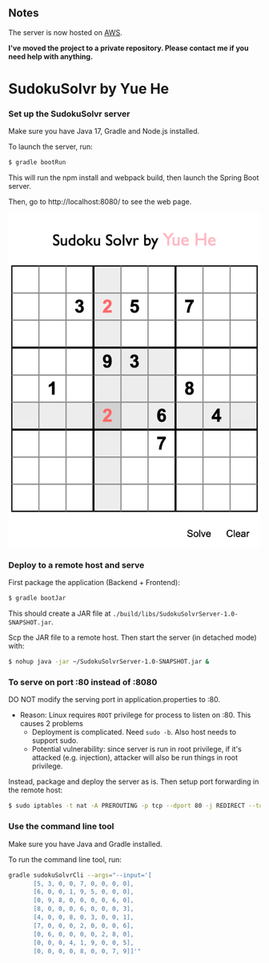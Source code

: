 ## Notes
The server is now hosted on [AWS](http://184.169.222.204/).

**I've moved the project to a private repository. Please contact me if you need help with anything.**

# SudokuSolvr by Yue He

### Set up the SudokuSolvr server
Make sure you have Java 17, Gradle and Node.js installed.

To launch the server, run:

```bash
$ gradle bootRun
```

This will run the npm install and webpack build, then launch the Spring Boot server.

Then, go to http://localhost:8080/ to see the web page.

![screenshot](screenshots/SudokuSolver_screenshot.png?raw=true "server screenshot")

### Deploy to a remote host and serve

First package the application (Backend + Frontend):

```bash
$ gradle bootJar
```

This should create a JAR file at `./build/libs/SudokuSolvrServer-1.0-SNAPSHOT.jar`.

Scp the JAR file to a remote host. Then start the server (in detached mode) with:

```bash
$ nohup java -jar ~/SudokuSolvrServer-1.0-SNAPSHOT.jar &
```

### To serve on port :80 instead of :8080

DO NOT modify the serving port in application.properties to :80.
- Reason: Linux requires `ROOT` privilege for process to listen on :80. This causes 2 problems
  - Deployment is complicated. Need `sudo -b`. Also host needs to support sudo.
  - Potential vulnerability: since server is run in root privilege, if it's attacked (e.g. injection), attacker will also be run things in root privilege.

Instead, package and deploy the server as is. Then setup port forwarding in the remote host:

```bash
$ sudo iptables -t nat -A PREROUTING -p tcp --dport 80 -j REDIRECT --to-ports 8080
```

### Use the command line tool
Make sure you have Java and Gradle installed.

To run the command line tool, run:

```bash
gradle sudokuSolvrCli --args="--input='[
       [5, 3, 0, 0, 7, 0, 0, 0, 0],
       [6, 0, 0, 1, 9, 5, 0, 0, 0],
       [0, 9, 8, 0, 0, 0, 0, 6, 0],
       [8, 0, 0, 0, 6, 0, 0, 0, 3],
       [4, 0, 0, 8, 0, 3, 0, 0, 1],
       [7, 0, 0, 0, 2, 0, 0, 0, 6],
       [0, 6, 0, 0, 0, 0, 2, 8, 0],
       [0, 0, 0, 4, 1, 9, 0, 0, 5],
       [0, 0, 0, 0, 8, 0, 0, 7, 9]]'"
```
